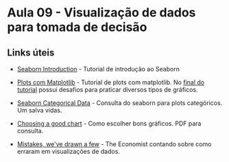 # Aula 09 - Visualização de dados para tomada de decisão

## Links úteis
* [Seaborn Introduction](https://seaborn.pydata.org/introduction.html) - Tutorial de introdução ao Seaborn

* [Plots com Matplotlib](http://www.scipy-lectures.org/intro/matplotlib/matplotlib.html) - Tutorial de plots com matplotlib. No [final do tutorial](http://www.scipy-lectures.org/intro/matplotlib/matplotlib.html#other-types-of-plots-examples-and-exercises) possui desafios para praticar diversos tipos de gráficos.

* [Seaborn Categorical Data](https://seaborn.pydata.org/tutorial/categorical.html) - Consulta do seaborn para plots categóricos. Um salva vidas.

* [Choosing a good chart](http://extremepresentation.typepad.com/blog/2006/09/choosing_a_good.html) - Como escolher bons gráficos. PDF para consulta.

* [Mistakes, we've drawn a few](https://medium.economist.com/mistakes-weve-drawn-a-few-8cdd8a42d368) - The Economist contando sobre como erraram em visualizações de dados.
